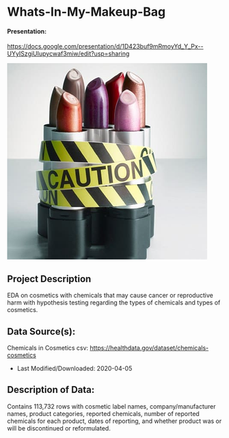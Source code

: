 # Whats-In-My-Makeup-Bag

#### Presentation:
https://docs.google.com/presentation/d/1D423buf9mRmoyYd_Y_Px--UYyISzgiUIupycwaf3miw/edit?usp=sharing 

![Dangers-of-Makeup.jpg](https://github.com/chelseanbr/Whats-In-My-Makeup-Bag/blob/eda/images/Dangers-of-Makeup.jpg)

## Project Description
EDA on cosmetics with chemicals that may cause cancer or reproductive harm with hypothesis testing regarding the types of chemicals and types of cosmetics.

## Data Source(s): 
Chemicals in Cosmetics csv: https://healthdata.gov/dataset/chemicals-cosmetics
 * Last Modified/Downloaded: 2020-04-05

## Description of Data: 
Contains 113,732 rows with cosmetic label names, company/manufacturer names, product categories, reported chemicals, number of reported chemicals for each product, dates of reporting, and whether product was or will be discontinued or reformulated.

